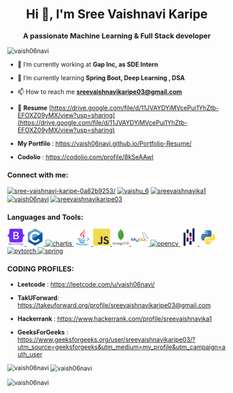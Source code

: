 <h1 align="center">Hi 👋, I'm Sree Vaishnavi Karipe</h1>
<h3 align="center">A passionate Machine Learning & Full Stack developer</h3>

<p align="left"> <img src="https://komarev.com/ghpvc/?username=vaish06navi&label=Profile%20views&color=0e75b6&style=flat" alt="vaish06navi" /> </p>

- 🔭 I’m currently working at **Gap Inc, as SDE Intern**

- 🌱 I’m currently learning **Spring Boot, Deep Learning , DSA**

- 📫 How to reach me **sreevaishnavikaripe03@gmail.com**

- 📄 **Resume** [https://drive.google.com/file/d/11JVAYDYiMVcePui1YhZtb-EFOXZ09yMX/view?usp=sharing](https://drive.google.com/file/d/11JVAYDYiMVcePui1YhZtb-EFOXZ09yMX/view?usp=sharing)

- **My Portfilo** : https://vaish06navi.github.io/Portfolio-Resume/
  
- **Codolio** : https://codolio.com/profile/8kSeAAwI

<h3 align="left">Connect with me:</h3>
<p align="left">
<a href="https://linkedin.com/in/sree-vaishnavi-karipe-0a82b9253/" target="blank"><img align="center" src="https://raw.githubusercontent.com/rahuldkjain/github-profile-readme-generator/master/src/images/icons/Social/linked-in-alt.svg" alt="sree-vaishnavi-karipe-0a82b9253/" height="30" width="40" /></a>
<a href="https://www.codechef.com/users/vaishu_6" target="blank"><img align="center" src="https://cdn.jsdelivr.net/npm/simple-icons@3.1.0/icons/codechef.svg" alt="vaishu_6" height="30" width="40" /></a>
<a href="https://www.hackerrank.com/sreevaishnavika1" target="blank"><img align="center" src="https://raw.githubusercontent.com/rahuldkjain/github-profile-readme-generator/master/src/images/icons/Social/hackerrank.svg" alt="sreevaishnavika1" height="30" width="40" /></a>
<a href="https://www.leetcode.com/vaish06navi" target="blank"><img align="center" src="https://raw.githubusercontent.com/rahuldkjain/github-profile-readme-generator/master/src/images/icons/Social/leet-code.svg" alt="vaish06navi" height="30" width="40" /></a>
<a href="https://auth.geeksforgeeks.org/user/sreevaishnavikaripe03" target="blank"><img align="center" src="https://raw.githubusercontent.com/rahuldkjain/github-profile-readme-generator/master/src/images/icons/Social/geeks-for-geeks.svg" alt="sreevaishnavikaripe03" height="30" width="40" /></a>
</p>
  
<h3 align="left">Languages and Tools:</h3>
<p align="left"> <a href="https://getbootstrap.com" target="_blank" rel="noreferrer"> <img src="https://raw.githubusercontent.com/devicons/devicon/master/icons/bootstrap/bootstrap-plain-wordmark.svg" alt="bootstrap" width="40" height="40"/> </a> <a href="https://www.cprogramming.com/" target="_blank" rel="noreferrer"> <img src="https://raw.githubusercontent.com/devicons/devicon/master/icons/c/c-original.svg" alt="c" width="40" height="40"/> </a> <a href="https://www.chartjs.org" target="_blank" rel="noreferrer"> <img src="https://www.chartjs.org/media/logo-title.svg" alt="chartjs" width="40" height="40"/> </a> <a href="https://www.java.com" target="_blank" rel="noreferrer"> <img src="https://raw.githubusercontent.com/devicons/devicon/master/icons/java/java-original.svg" alt="java" width="40" height="40"/> </a> <a href="https://developer.mozilla.org/en-US/docs/Web/JavaScript" target="_blank" rel="noreferrer"> <img src="https://raw.githubusercontent.com/devicons/devicon/master/icons/javascript/javascript-original.svg" alt="javascript" width="40" height="40"/> </a> <a href="https://www.mongodb.com/" target="_blank" rel="noreferrer"> <img src="https://raw.githubusercontent.com/devicons/devicon/master/icons/mongodb/mongodb-original-wordmark.svg" alt="mongodb" width="40" height="40"/> </a> <a href="https://www.mysql.com/" target="_blank" rel="noreferrer"> <img src="https://raw.githubusercontent.com/devicons/devicon/master/icons/mysql/mysql-original-wordmark.svg" alt="mysql" width="40" height="40"/> </a> <a href="https://opencv.org/" target="_blank" rel="noreferrer"> <img src="https://www.vectorlogo.zone/logos/opencv/opencv-icon.svg" alt="opencv" width="40" height="40"/> </a> <a href="https://pandas.pydata.org/" target="_blank" rel="noreferrer"> <img src="https://raw.githubusercontent.com/devicons/devicon/2ae2a900d2f041da66e950e4d48052658d850630/icons/pandas/pandas-original.svg" alt="pandas" width="40" height="40"/> </a> <a href="https://www.python.org" target="_blank" rel="noreferrer"> <img src="https://raw.githubusercontent.com/devicons/devicon/master/icons/python/python-original.svg" alt="python" width="40" height="40"/> </a> <a href="https://pytorch.org/" target="_blank" rel="noreferrer"> <img src="https://www.vectorlogo.zone/logos/pytorch/pytorch-icon.svg" alt="pytorch" width="40" height="40"/> </a> <a href="https://spring.io/" target="_blank" rel="noreferrer"> <img src="https://www.vectorlogo.zone/logos/springio/springio-icon.svg" alt="spring" width="40" height="40"/> </a> </p>

<h3 align="left">CODING PROFILES:</h3>

- **Leetcode** : https://leetcode.com/u/vaish06navi/

- **TakUForward**: https://takeuforward.org/profile/sreevaishnavikaripe03@gmail.com

- **Hackerrank** : https://www.hackerrank.com/profile/sreevaishnavika1

- **GeeksForGeeks** : https://www.geeksforgeeks.org/user/sreevaishnavikaripe03/?utm_source=geeksforgeeks&utm_medium=my_profile&utm_campaign=auth_user
  
<p><img align="left" src="https://github-readme-stats.vercel.app/api/top-langs?username=vaish06navi&show_icons=true&locale=en&layout=compact" alt="vaish06navi" /></p>

<p>&nbsp;<img align="center" src="https://github-readme-stats.vercel.app/api?username=vaish06navi&show_icons=true&locale=en" alt="vaish06navi" /></p>

<p><img align="center" src="https://github-readme-streak-stats.herokuapp.com/?user=vaish06navi&" alt="vaish06navi" /></p>
